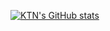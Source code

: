 [![KTN's GitHub stats](https://readme-clone-orex.vercel.app/api?username=KTN44295080&theme=nightowl&show_icons=true&count_private=true)](https://github.com/KTN44295080/github-readme-stats)
